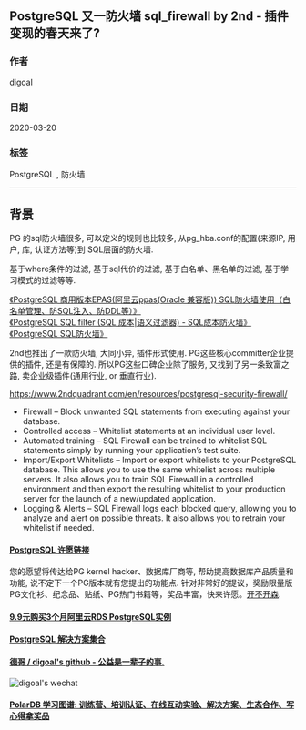 ## PostgreSQL 又一防火墙 sql_firewall by 2nd - 插件变现的春天来了?  
        
### 作者                                                                        
digoal                                                                                                                 
                          
### 日期                                                                                                                 
2020-03-20                                                                                                             
                                                                                                                 
### 标签                                                                                                                 
PostgreSQL , 防火墙  
                     
----               
                          
## 背景      
PG 的sql防火墙很多, 可以定义的规则也比较多, 从pg_hba.conf的配置(来源IP, 用户, 库, 认证方法等)到 SQL层面的防火墙.  
  
基于where条件的过滤, 基于sql代价的过滤, 基于白名单、黑名单的过滤, 基于学习模式的过滤等等.  
  
[《PostgreSQL 商用版本EPAS(阿里云ppas(Oracle 兼容版)) SQL防火墙使用（白名单管理、防SQL注入、防DDL等）》](../201801/20180116_02.md)   
[《PostgreSQL SQL filter (SQL 成本|语义过滤器) - SQL成本防火墙》](../201801/20180111_01.md)    
[《PostgreSQL SQL防火墙》](../201708/20170807_02.md)    
  
2nd也推出了一款防火墙, 大同小异, 插件形式使用. PG这些核心committer企业提供的插件, 还是有保障的. 所以PG这些口碑企业除了服务, 又找到了另一条致富之路, 卖企业级插件(通用行业, or 垂直行业).   
  
https://www.2ndquadrant.com/en/resources/postgresql-security-firewall/  
  
- Firewall – Block unwanted SQL statements from executing against your database.  
- Controlled access – Whitelist statements at an individual user level.  
- Automated training – SQL Firewall can be trained to whitelist SQL statements simply by running your application’s test suite.  
- Import/Export Whitelists – Import or export whitelists to your PostgreSQL database. This allows you to use the same whitelist across multiple servers. It also allows you to train SQL Firewall in a controlled environment and then export the resulting whitelist to your production server for the launch of a new/updated application.  
- Logging & Alerts – SQL Firewall logs each blocked query, allowing you to analyze and alert on possible threats. It also allows you to retrain your whitelist if needed.  
    
  
  
  
  
  
  
  
  
  
  
  
  
  
  
  
  
  
  
  
  
  
  
  
  
  
  
  
  
  
  
  
  
  
  
  
  
  
  
  
  
  
  
  
  
  
  
  
  
  
  
  
  
  
#### [PostgreSQL 许愿链接](https://github.com/digoal/blog/issues/76 "269ac3d1c492e938c0191101c7238216")
您的愿望将传达给PG kernel hacker、数据库厂商等, 帮助提高数据库产品质量和功能, 说不定下一个PG版本就有您提出的功能点. 针对非常好的提议，奖励限量版PG文化衫、纪念品、贴纸、PG热门书籍等，奖品丰富，快来许愿。[开不开森](https://github.com/digoal/blog/issues/76 "269ac3d1c492e938c0191101c7238216").  
  
  
#### [9.9元购买3个月阿里云RDS PostgreSQL实例](https://www.aliyun.com/database/postgresqlactivity "57258f76c37864c6e6d23383d05714ea")
  
  
#### [PostgreSQL 解决方案集合](https://yq.aliyun.com/topic/118 "40cff096e9ed7122c512b35d8561d9c8")
  
  
#### [德哥 / digoal's github - 公益是一辈子的事.](https://github.com/digoal/blog/blob/master/README.md "22709685feb7cab07d30f30387f0a9ae")
  
  
![digoal's wechat](../pic/digoal_weixin.jpg "f7ad92eeba24523fd47a6e1a0e691b59")
  
  
#### [PolarDB 学习图谱: 训练营、培训认证、在线互动实验、解决方案、生态合作、写心得拿奖品](https://www.aliyun.com/database/openpolardb/activity "8642f60e04ed0c814bf9cb9677976bd4")
  
